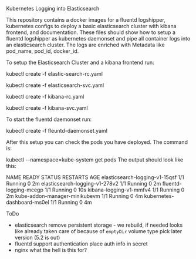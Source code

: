 Kubernetes Logging into Elasticsearch

This repository contains a docker images for a fluentd logshipper, kubernetes configs to deploy a basic elasticsearch cluster with kibana frontend, and documentation. These files should show how to setup a fluentd logshipper as kubernetes daemonset and pipe all container logs into an elasticsearch cluster. The logs are enriched with Metadata like pod_name, pod_id, docker_id.


To setup the Elasticsearch Cluster and a kibana frontend run:

kubectl create -f elastic-search-rc.yaml

kubectl create -f elasticsearch-svc.yaml

kubectl create -f kibana-rc.yaml

kubectl create -f kibana-svc.yaml



To start the fluentd daemonset run:

kubectl create -f fleuntd-daemonset.yaml

After this setup you can check the pods you have deployed. The command is:

kubectl --namespace=kube-system get pods
The output should look like this:

NAME                             READY     STATUS    RESTARTS   AGE
elasticsearch-logging-v1-15qsf   1/1       Running   0          2m
elasticsearch-logging-v1-278v2   1/1       Running   0          2m
fluentd-logging-mcegp            1/1       Running   0          10s
kibana-logging-v1-mmfv4          1/1       Running   0          2m
kube-addon-manager-minikubevm    1/1       Running   0          4m
kubernetes-dashboard-ms0el       1/1       Running   0          4m


ToDo
- elasticsearch
  remove persistent storage - we rebuild, if needed
    looks like already taken care of because of `emptyDir` volume type
  pick later version (5.2 is out)
- fluentd
  support authentication
    place auth info in secret
- nginx
  what the hell is this for?